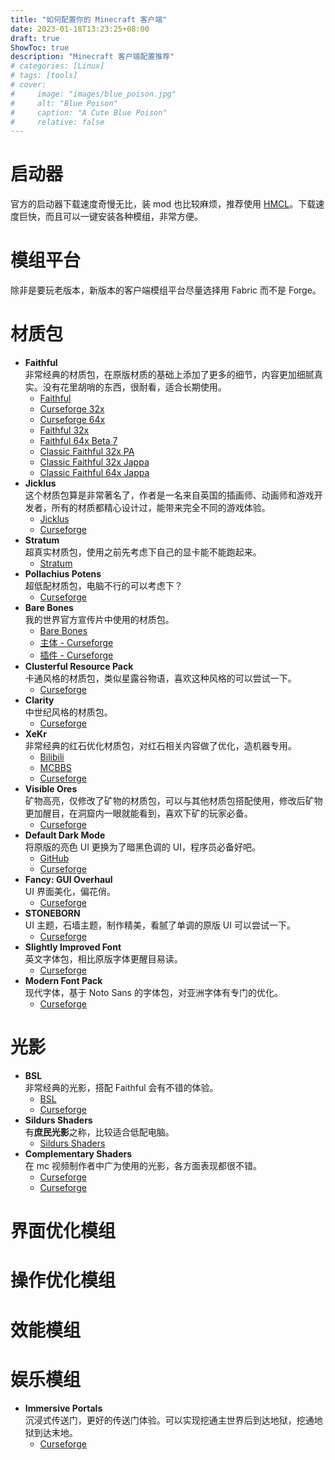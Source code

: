 ```yaml
---
title: "如何配置你的 Minecraft 客户端"
date: 2023-01-18T13:23:25+08:00
draft: true
ShowToc: true
description: "Minecraft 客户端配置推荐"
# categories: [Linux]
# tags: [tools]
# cover:
#     image: "images/blue_poison.jpg"
#     alt: "Blue Poison"
#     caption: "A Cute Blue Poison"
#     relative: false
---
```


# 启动器

官方的启动器下载速度奇慢无比，装 mod 也比较麻烦，推荐使用 [HMCL](https://github.com/huanghongxun/HMCL)。下载速度巨快，而且可以一键安装各种模组，非常方便。

# 模组平台

除非是要玩老版本，新版本的客户端模组平台尽量选择用 Fabric 而不是 Forge。

# 材质包

- **Faithful**\
非常经典的材质包，在原版材质的基础上添加了更多的细节，内容更加细腻真实。没有花里胡哨的东西，很耐看，适合长期使用。
  - [Faithful](https://faithfulpack.net/)
  - [Curseforge 32x](https://www.curseforge.com/minecraft/texture-packs/faithful-32x)
  - [Curseforge 64x](https://www.curseforge.com/minecraft/texture-packs/faithful-64x)
  - [Faithful 32x](https://faithfulpack.net/faithful32x/latest)
  - [Faithful 64x Beta 7](https://faithfulpack.net/faithful64x/latest)
  - [Classic Faithful 32x PA](https://faithfulpack.net/classicfaithful/32x-programmer-art)
  - [Classic Faithful 32x Jappa](https://faithfulpack.net/classicfaithful/32x-jappa)
  - [Classic Faithful 64x Jappa](https://faithfulpack.net/classicfaithful/64x-jappa)
- **Jicklus**\
这个材质包算是非常著名了，作者是一名来自英国的插画师、动画师和游戏开发者，所有的材质都精心设计过，能带来完全不同的游戏体验。
  - [Jicklus](https://www.jicklus.com/)
  - [Curseforge](https://www.curseforge.com/minecraft/texture-packs/jicklus)
- **Stratum**\
超真实材质包，使用之前先考虑下自己的显卡能不能跑起来。
  - [Stratum](https://continuum.graphics/stratum-resourcepack/)
- **Pollachius Potens**\
超低配材质包，电脑不行的可以考虑下？
  - [Curseforge](https://www.curseforge.com/minecraft/texture-packs/pollachius-potens)
- **Bare Bones**\
我的世界官方宣传片中使用的材质包。
  - [Bare Bones](https://www.planetminecraft.com/texture-pack/bare-bones/)
  - [主体 - Curseforge](https://www.curseforge.com/minecraft/texture-packs/bb)
  - [插件 - Curseforge](https://www.curseforge.com/minecraft/texture-packs/bare-bones-flux-enhanced-addon)
- **Clusterful Resource Pack**\
卡通风格的材质包，类似星露谷物语，喜欢这种风格的可以尝试一下。
  - [Curseforge](https://www.curseforge.com/minecraft/texture-packs/clusterful)
- **Clarity**\
中世纪风格的材质包。
  - [Curseforge](https://www.curseforge.com/minecraft/texture-packs/clarity)
- **XeKr**\
非常经典的红石优化材质包，对红石相关内容做了优化，造机器专用。
  - [Bilibili](https://space.bilibili.com/5930630)
  - [MCBBS](https://www.mcbbs.net/thread-823957-1-1.html)
  - [Curseforge](https://www.curseforge.com/minecraft/texture-packs/xekr-redstone-display)
- **Visible Ores**\
矿物高亮，仅修改了矿物的材质包，可以与其他材质包搭配使用，修改后矿物更加醒目，在洞窟内一眼就能看到，喜欢下矿的玩家必备。
  - [Curseforge](https://www.curseforge.com/minecraft/texture-packs/visible-ores)
- **Default Dark Mode**\
将原版的亮色 UI 更换为了暗黑色调的 UI，程序员必备好吧。
  - [GitHub](https://github.com/nebuIr/Default-Dark-Mode)
  - [Curseforge](https://www.curseforge.com/minecraft/texture-packs/default-dark-mode)
- **Fancy: GUI Overhaul**\
UI 界面美化，偏花俏。
  - [Curseforge](https://www.curseforge.com/minecraft/texture-packs/fancy-gui-overhaul)
- **STONEBORN**\
UI 主题，石墙主题，制作精美，看腻了单调的原版 UI 可以尝试一下。
  - [Curseforge](https://www.curseforge.com/minecraft/texture-packs/stoneborn)
- **Slightly Improved Font**\
英文字体包，相比原版字体更醒目易读。
  - [Curseforge](https://www.curseforge.com/minecraft/texture-packs/slightly-improved-font)
- **Modern Font Pack**\
现代字体，基于 Noto Sans 的字体包，对亚洲字体有专门的优化。
  - [Curseforge](https://www.curseforge.com/minecraft/texture-packs/modern-font-pack)

# 光影

- **BSL**\
非常经典的光影，搭配 Faithful 会有不错的体验。
  - [BSL](https://www.bslshaders.com/)
  - [Curseforge](https://www.curseforge.com/minecraft/customization/bsl-shaders)
- **Sildurs Shaders**\
有**庶民光影**之称，比较适合低配电脑。
  - [Sildurs Shaders](https://sildurs-shaders.github.io/)
- **Complementary Shaders**\
在 mc 视频制作者中广为使用的光影，各方面表现都很不错。
  - [Curseforge](https://www.complementary.dev/shaders-v4/)
  - [Curseforge](https://www.curseforge.com/minecraft/customization/complementary-shaders)

# 界面优化模组


# 操作优化模组


# 效能模组


# 娱乐模组

- **Immersive Portals**\
沉浸式传送门，更好的传送门体验。可以实现挖通主世界后到达地狱，挖通地狱到达末地。
  - [Curseforge](https://www.curseforge.com/minecraft/mc-mods/immersive-portals-mod)